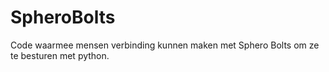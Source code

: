 # SpheroBolts
Code waarmee mensen verbinding kunnen maken met Sphero Bolts om ze te besturen met python.





